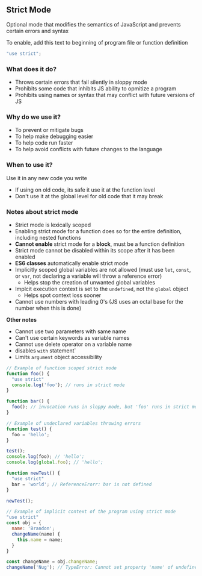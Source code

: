 ## Strict Mode ##
Optional mode that modifies the semantics of JavaScript and prevents certain errors and syntax

To enable, add this text to beginning of program file or function definition
```javascript
"use strict";
```

### What does it do? ###
- Throws certain errors that fail silently in sloppy mode
- Prohibits some code that inhibits JS ability to opmitize a program
- Prohibits using names or syntax that may conflict with future versions of JS

### Why do we use it? ###
- To prevent or mitigate bugs
- To help make debugging easier
- To help code run faster
- To help avoid conflicts with future changes to the language

### When to use it? ###
Use it in any new code you write
- If using on old code, its safe it use it at the function level
- Don't use it at the global level for old code that it may break

### Notes about strict mode ###
- Strict mode is lexically scoped
- Enabling strict mode for a function does so for the entire definition, including nested functions
- **Cannot enable** strict mode for a **block**, must be a function definition
- Strict mode cannot be disabled within its scope after it has been enabled
- **ES6 classes** automatically enable strict mode
- Implicitly scoped global variables are not allowed (must use `let`, `const`, or `var`, not declaring a variable will throw a reference error)
  - Helps stop the creation of unwanted global variables
- Implcit execution context is set to the `undefined`, not the `global` object
  - Helps spot context loss sooner
- Cannot use numbers with leading 0's (JS uses an octal base for the number when this is done)

**Other notes**
- Cannot use two parameters with same name
- Can't use certain keywords as variable names
- Cannot use delete operator on a variable name
- disables `with` statement`
- Limits `argument` object accessibility

```javascript
// Example of function scoped strict mode
function foo() {
  "use strict"
  console.log('foo'); // runs in strict mode
}

function bar() {
  foo(); // invocation runs in sloppy mode, but 'foo' runs in strict mode
}
```
```javascript
// Example of undeclared variables throwing errors
function test() {
  foo = 'hello';
}

test();
console.log(foo); // 'hello';
console.log(global.foo); // 'hello';

function newTest() {
  "use strict"
  bar = 'world'; // ReferenceErorr: bar is not defined
}

newTest();
```
```javascript
// Example of implicit context of the program using strict mode
"use strict"
const obj = {
  name: 'Brandon';
  changeName(name) {
    this.name = name;
  }
}

const changeName = obj.changeName;
changeName('Nug'); // TypeError: Cannot set property 'name' of undefined (implicit context of program is undefined, not global object)
```
